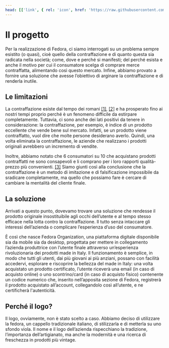 ```yaml
---
head: [['link', { rel: 'icon', href: 'https://raw.githubusercontent.com/FedoraOrg/Fedora/main/resources/favicon.ico' }]]
---
```


# Il progetto
Per la realizzazione di Fedora, ci siamo interrogati su un problema sempre esistito (o quasi), cioè quello della contraffazione e di quanto questa sia radicata nella società;
come, dove e perché si manifesti; del perché esista e anche il motivo per cui il consumatore scelga di comprare merce contraffatta, alimentando così questo mercato.
Infine, abbiamo provato a fornire una soluzione che avesse l’obiettivo di arginare la contraffazione e di renderla inutile.

## Le limitazioni
La contraffazione esiste dal tempo dei romani <a href="https://www.collinedizenone.com/gli-antichi-romani-combattevano-la-contraffazione/">[1]</a>, <a href="https://www.collinedizenone.com/la-contraffazione-dellolio-nellantichita/">[2]</a> e ha prosperato fino ai nostri tempi proprio perché è un fenomeno difficile da estirpare completamente.
Tuttavia, ci sono anche dei lati positivi da tenere in considerazione: la contraffazione, per esempio, è indice di un prodotto eccellente che vende bene sul mercato.
Infatti, se un prodotto viene contraffatto, vuol dire che molte persone desiderano averlo. Quindi, una volta eliminata la contraffazione, le aziende che realizzano i prodotti originali avrebbero un incremento di vendite.  

Inoltre, abbiamo notato che 6 consumatori su 10 che acquistano prodotti contraffatti ne sono consapevoli e li comprano per i loro rapporti qualità-prezzo più convenienti. <a href="https://www.ilsole24ore.com/art/la-contraffazione-made-italy-e-business-globale-32-miliardi-ADstI1UB">[3]</a>
Siamo giunti così alla conclusione che la contraffazione è un metodo di imitazione e di falsificazione impossibile da sradicare completamente, ma quello che possiamo fare è cercare di cambiare la mentalità del cliente finale.

## La soluzione
Arrivati a questo punto, dovevamo trovare una soluzione che rendesse il prodotto originale insostituibile agli occhi dell’utente e al tempo stesso efficace nella lotta contro la contraffazione.
Il tutto senza intaccare gli interessi dell’azienda o complicare l’esperienza d’uso del consumatore. 

È così che nasce Fedora Organization, una piattaforma digitale disponibile sia da mobile sia da desktop, progettata per mettere in collegamento l’azienda produttrice con l’utente finale attraverso un’esperienza rivoluzionaria dei prodotti made in Italy.
Il funzionamento è semplice, in modo che tutti gli utenti, dai più giovani ai più anziani, possano con facilità accedervi, esplorare e riscoprire la bellezza del made in Italy:
una volta acquistato un prodotto certificato, l’utente riceverà una email (in caso di acquisto online) o uno scontrino/card (in caso di acquisto fisico) contenente un codice numerico che,
inserito nell’apposita sezione di Fedora, registrerà il prodotto acquistato all’account, collegandolo così all’utente, e ne certificherà l'autenticità.

## Perché il logo?
Il logo, ovviamente, non è stato scelto a caso. Abbiamo deciso di utilizzare la fedora, un cappello tradizionale italiano, di stilizzarla e di metterla su uno sfondo viola.
Il nome e il logo dell’azienda rispecchiano la tradizione, l’importanza dell’artigianato, ma anche la modernità e una ricerca di freschezza in prodotti più vintage.
